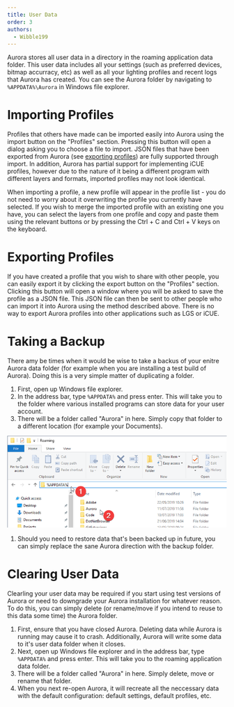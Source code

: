 ```yaml
---
title: User Data
order: 3
authors:
  - Wibble199
---
```


Aurora stores all user data in a directory in the roaming application data folder. This user data includes all your settings (such as preferred devices, bitmap accurracy, etc) as well as all your lighting profiles and recent logs that Aurora has created. You can see the Aurora folder by navigating to `%APPDATA%\Aurora` in Windows file explorer.

# Importing Profiles

Profiles that others have made can be imported easily into Aurora using the import button on the "Profiles" section. Pressing this button will open a dialog asking you to choose a file to import. JSON files that have been exported from Aurora (see [exporting profiles](#exporting-profiles)) are fully supported through import. In addition, Aurora has partial support for implementing iCUE profiles, however due to the nature of it being a different program with different layers and formats, imported profiles may not look identical.

When importing a profile, a new profile will appear in the profile list - you do not need to worry about it overwriting the profile you currently have selected. If you wish to merge the imported profile with an existing one you have, you can select the layers from one profile and copy and paste them using the relevant buttons or by pressing the Ctrl + C and Ctrl + V keys on the keyboard.

# Exporting Profiles

If you have created a profile that you wish to share with other people, you can easily export it by clicking the export button on the "Profiles" section. Clicking this button will open a window where you will be asked to save the profile as a JSON file. This JSON file can then be sent to other people who can import it into Aurora using the method described above. There is no way to export Aurora profiles into other applications such as LGS or iCUE.

# Taking a Backup

There amy be times when it would be wise to take a backus of your enitre Aurora data folder (for example when you are installing a test build of Aurora). Doing this is a very simple matter of duplicating a folder.

1. First, open up Windows file explorer.
1. In the address bar, type `%APPDATA%` and press enter. This will take you to the folder where various installed programs can store data for your user account.
1. There will be a folder called "Aurora" in here. Simply copy that folder to a different location (for example your Documents).

![Finding the Aurora user data directory](../../assets/img/docs/aurora-user-data-directory.png)

1. Should you need to restore data that's been backed up in future, you can simply replace the sane Aurora direction with the backup folder.

# Clearing User Data

Clearling your user data may be required if you start using test versions of Aurora or need to downgrade your Aurora installation for whatever reason. To do this, you can simply delete (or rename/move if you intend to reuse to this data some time) the Aurora folder.

1. First, ensure that you have closed Aurora. Deleting data while Aurora is running may cause it to crash. Additionally, Aurora will write some data to it's user data folder when it closes.
1. Next, open up Windows file explorer and in the address bar, type `%APPDATA%` and press enter. This will take you to the roaming application data folder.
1. There will be a folder called "Aurora" in here. Simply delete, move or rename that folder.
1. When you next re-open Aurora, it will recreate all the neccessary data with the default configuration: default settings, default profiles, etc.
